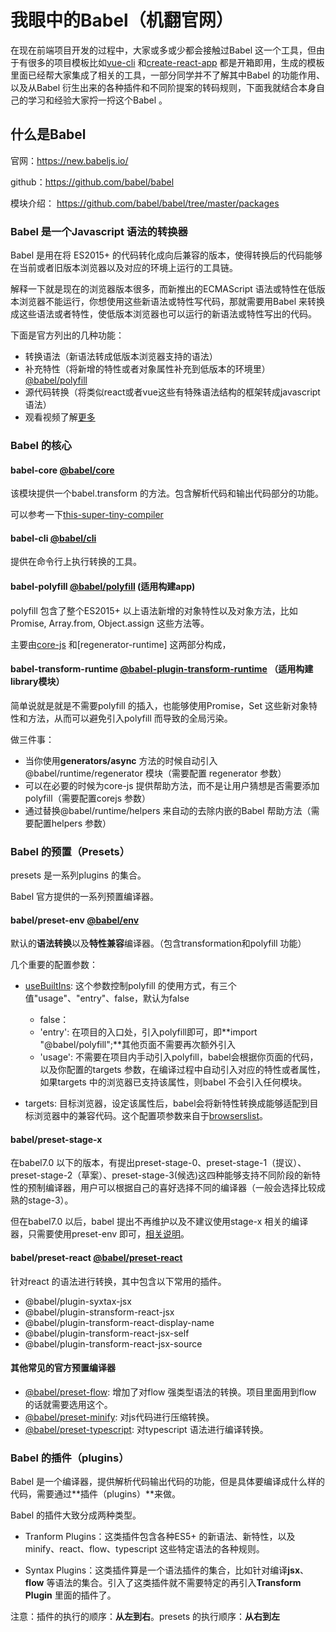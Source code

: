 # 我眼中的Babel（机翻官网）

在现在前端项目开发的过程中，大家或多或少都会接触过Babel 这一个工具，但由于有很多的项目模板比如[vue-cli](https://github.com/vuejs/vue-cli)  和[create-react-app](https://github.com/facebook/create-react-app)  都是开箱即用，生成的模板里面已经帮大家集成了相关的工具，一部分同学并不了解其中Babel 的功能作用、以及从Babel 衍生出来的各种插件和不同阶提案的转码规则，下面我就结合本身自己的学习和经验大家捋一捋这个Babel 。

## 什么是Babel

官网：https://new.babeljs.io/

github：https://github.com/babel/babel

模块介绍： https://github.com/babel/babel/tree/master/packages

### Babel 是一个Javascript 语法的转换器

Babel 是用在将 ES2015+ 的代码转化成向后兼容的版本，使得转换后的代码能够在当前或者旧版本浏览器以及对应的环境上运行的工具链。

解释一下就是现在的浏览器版本很多，而新推出的ECMAScript 语法或特性在低版本浏览器不能运行，你想使用这些新语法或特性写代码，那就需要用Babel 来转换成这些语法或者特性，使低版本浏览器也可以运行的新语法或特性写出的代码。

下面是官方列出的几种功能：

- 转换语法（新语法转成低版本浏览器支持的语法）
- 补充特性（将新增的特性或者对象属性补充到低版本的环境里）[@babel/polyfill](https://babeljs.io/docs/en/next/babel-polyfill)
- 源代码转换（将类似react或者vue这些有特殊语法结构的框架转成javascript 语法）
- 观看视频了解[更多](https://babeljs.io/videos.html)

 
### Babel 的核心

#### babel-core [@babel/core](https://babeljs.io/docs/en/next/babel-core)

该模块提供一个babel.transform 的方法。包含解析代码和输出代码部分的功能。

可以参考一下[this-super-tiny-compiler](https://github.com/jamiebuilds/the-super-tiny-compiler)

#### babel-cli [@babel/cli](https://babeljs.io/docs/en/next/babel-cli)

提供在命令行上执行转换的工具。

#### babel-polyfill [@babel/polyfill](https://babeljs.io/docs/en/next/babel-polyfill) (适用构建app)

polyfill 包含了整个ES2015+ 以上语法新增的对象特性以及对象方法，比如Promise, Array.from, Object.assign 这些方法等。

主要由[core-js](https://github.com/zloirock/core-js) 和[regenerator-runtime] 这两部分构成，


#### babel-transform-runtime [@babel-plugin-transform-runtime](https://babeljs.io/docs/en/next/babel-plugin-transform-runtime) （适用构建library模块）

简单说就是就是不需要polyfill 的插入，也能够使用Promise，Set 这些新对象特性和方法，从而可以避免引入polyfill 而导致的全局污染。

做三件事：
- 当你使用**generators/async** 方法的时候自动引入 @babel/runtime/regenerator 模块（需要配置 regenerator 参数）
- 可以在必要的时候为core-js 提供帮助方法，而不是让用户猜想是否需要添加polyfill（需要配置corejs 参数）
- 通过替换@babel/runtime/helpers 来自动的去除内嵌的Babel 帮助方法（需要配置helpers 参数）

### Babel 的预置（Presets）

presets 是一系列plugins 的集合。

Babel 官方提供的一系列预置编译器。

#### babel/preset-env [@babel/env](https://babeljs.io/docs/en/next/babel-preset-env) 

默认的**语法转换**以及**特性兼容**编译器。（包含transformation和polyfill 功能）

几个重要的配置参数：

- [useBuiltIns](https://babeljs.io/docs/en/next/babel-preset-env#usebuiltins): 这个参数控制polyfill 的使用方式，有三个值"usage"、"entry"、false，默认为false
    - false： 
    - 'entry': 在项目的入口处，引入polyfill即可，即**import "@babel/polyfill";**其他页面不需要再次额外引入 
    - 'usage': 不需要在项目内手动引入polyfill，babel会根据你页面的代码，以及你配置的targets 参数，在编译过程中自动引入对应的特性或者属性，如果targets 中的浏览器已支持该属性，则babel 不会引入任何模块。

- targets: 目标浏览器，设定该属性后，babel会将新特性转换成能够适配到目标浏览器中的兼容代码。这个配置项参数来自于[browserslist](https://github.com/browserslist/browserslist)。


#### babel/preset-stage-x

在babel7.0 以下的版本，有提出preset-stage-0、preset-stage-1（提议）、preset-stage-2（草案）、preset-stage-3(候选)这四种能够支持不同阶段的新特性的预制编译器，用户可以根据自己的喜好选择不同的编译器（一般会选择比较成熟的stage-3）。

但在babel7.0 以后，babel 提出不再维护以及不建议使用stage-x 相关的编译器，只需要使用preset-env 即可，[相关说明](https://babeljs.io/blog/2018/07/27/removing-babels-stage-presets)。


#### babel/preset-react [@babel/preset-react](https://babeljs.io/docs/en/next/babel-preset-react)

针对react 的语法进行转换，其中包含以下常用的插件。

- @babel/plugin-syxtax-jsx
- @babel/plugin-stransform-react-jsx
- @babel/plugin-transform-react-display-name
- @babel/plugin-transform-react-jsx-self
- @babel/plugin-transform-react-jsx-source


#### 其他常见的官方预置编译器

- [@babel/preset-flow](https://babeljs.io/docs/en/next/babel-preset-flow): 增加了对flow 强类型语法的转换。项目里面用到flow 的话就需要选用这个。
- [@babel/preset-minify](https://babeljs.io/docs/en/next/babel-preset-minify): 对js代码进行压缩转换。
- [@babel/preset-typescript](https://babeljs.io/docs/en/next/babel-preset-typescript): 对typescript 语法进行编译转换。



### Babel 的插件（plugins）

Babel 是一个编译器，提供解析代码输出代码的功能，但是具体要编译成什么样的代码，需要通过**插件（plugins）**来做。

Babel 的插件大致分成两种类型。

- Tranform Plugins：这类插件包含各种ES5+ 的新语法、新特性，以及minify、react、flow、typescript 这些特定语法的各种规则。

- Syntax Plugins：这类插件算是一个语法插件的集合，比如针对编译**jsx**、**flow** 等语法的集合。引入了这类插件就不需要特定的再引入**Transform Plugin** 里面的插件了。


注意：插件的执行的顺序：**从左到右**。presets 的执行顺序：**从右到左**




































